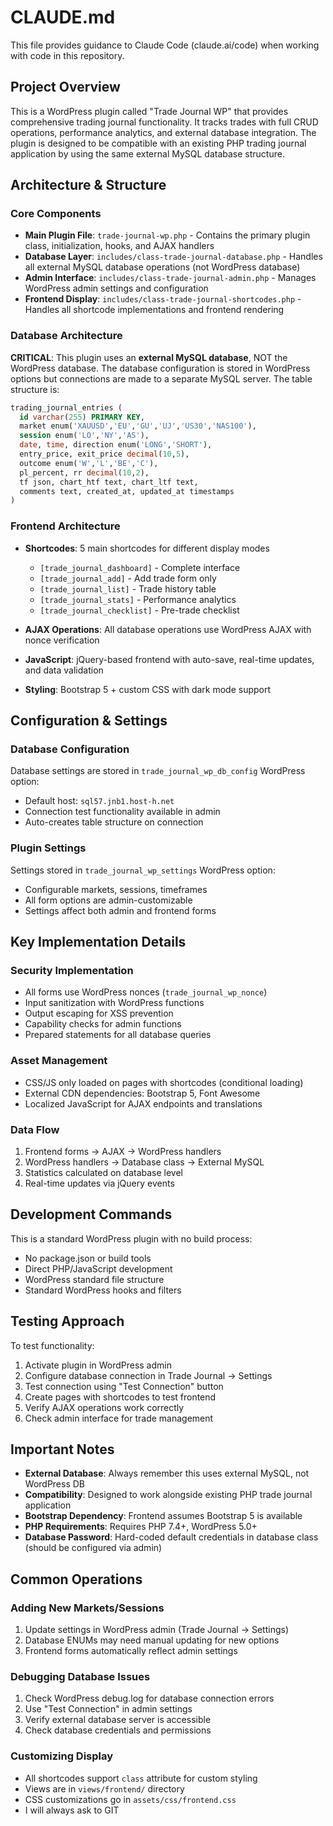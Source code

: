 # CLAUDE.md

This file provides guidance to Claude Code (claude.ai/code) when working with code in this repository.

## Project Overview

This is a WordPress plugin called "Trade Journal WP" that provides comprehensive trading journal functionality. It tracks trades with full CRUD operations, performance analytics, and external database integration. The plugin is designed to be compatible with an existing PHP trading journal application by using the same external MySQL database structure.

## Architecture & Structure

### Core Components

- **Main Plugin File**: `trade-journal-wp.php` - Contains the primary plugin class, initialization, hooks, and AJAX handlers
- **Database Layer**: `includes/class-trade-journal-database.php` - Handles all external MySQL database operations (not WordPress database)
- **Admin Interface**: `includes/class-trade-journal-admin.php` - Manages WordPress admin settings and configuration
- **Frontend Display**: `includes/class-trade-journal-shortcodes.php` - Handles all shortcode implementations and frontend rendering

### Database Architecture

**CRITICAL**: This plugin uses an **external MySQL database**, NOT the WordPress database. The database configuration is stored in WordPress options but connections are made to a separate MySQL server. The table structure is:

```sql
trading_journal_entries (
  id varchar(255) PRIMARY KEY,
  market enum('XAUUSD','EU','GU','UJ','US30','NAS100'),
  session enum('LO','NY','AS'),
  date, time, direction enum('LONG','SHORT'),
  entry_price, exit_price decimal(10,5),
  outcome enum('W','L','BE','C'),
  pl_percent, rr decimal(10,2),
  tf json, chart_htf text, chart_ltf text,
  comments text, created_at, updated_at timestamps
)
```

### Frontend Architecture

- **Shortcodes**: 5 main shortcodes for different display modes
  - `[trade_journal_dashboard]` - Complete interface
  - `[trade_journal_add]` - Add trade form only
  - `[trade_journal_list]` - Trade history table
  - `[trade_journal_stats]` - Performance analytics
  - `[trade_journal_checklist]` - Pre-trade checklist

- **AJAX Operations**: All database operations use WordPress AJAX with nonce verification
- **JavaScript**: jQuery-based frontend with auto-save, real-time updates, and data validation
- **Styling**: Bootstrap 5 + custom CSS with dark mode support

## Configuration & Settings

### Database Configuration
Database settings are stored in `trade_journal_wp_db_config` WordPress option:
- Default host: `sql57.jnb1.host-h.net`
- Connection test functionality available in admin
- Auto-creates table structure on connection

### Plugin Settings
Settings stored in `trade_journal_wp_settings` WordPress option:
- Configurable markets, sessions, timeframes
- All form options are admin-customizable
- Settings affect both admin and frontend forms

## Key Implementation Details

### Security Implementation
- All forms use WordPress nonces (`trade_journal_wp_nonce`)
- Input sanitization with WordPress functions
- Output escaping for XSS prevention
- Capability checks for admin functions
- Prepared statements for all database queries

### Asset Management
- CSS/JS only loaded on pages with shortcodes (conditional loading)
- External CDN dependencies: Bootstrap 5, Font Awesome
- Localized JavaScript for AJAX endpoints and translations

### Data Flow
1. Frontend forms → AJAX → WordPress handlers
2. WordPress handlers → Database class → External MySQL
3. Statistics calculated on database level
4. Real-time updates via jQuery events

## Development Commands

This is a standard WordPress plugin with no build process:
- No package.json or build tools
- Direct PHP/JavaScript development
- WordPress standard file structure
- Standard WordPress hooks and filters

## Testing Approach

To test functionality:
1. Activate plugin in WordPress admin
2. Configure database connection in Trade Journal → Settings
3. Test connection using "Test Connection" button
4. Create pages with shortcodes to test frontend
5. Verify AJAX operations work correctly
6. Check admin interface for trade management

## Important Notes

- **External Database**: Always remember this uses external MySQL, not WordPress DB
- **Compatibility**: Designed to work alongside existing PHP trade journal application
- **Bootstrap Dependency**: Frontend assumes Bootstrap 5 is available
- **PHP Requirements**: Requires PHP 7.4+, WordPress 5.0+
- **Database Password**: Hard-coded default credentials in database class (should be configured via admin)

## Common Operations

### Adding New Markets/Sessions
1. Update settings in WordPress admin (Trade Journal → Settings)
2. Database ENUMs may need manual updating for new options
3. Frontend forms automatically reflect admin settings

### Debugging Database Issues
1. Check WordPress debug.log for database connection errors
2. Use "Test Connection" in admin settings
3. Verify external database server is accessible
4. Check database credentials and permissions

### Customizing Display
- All shortcodes support `class` attribute for custom styling
- Views are in `views/frontend/` directory
- CSS customizations go in `assets/css/frontend.css`
- I will always ask to GIT